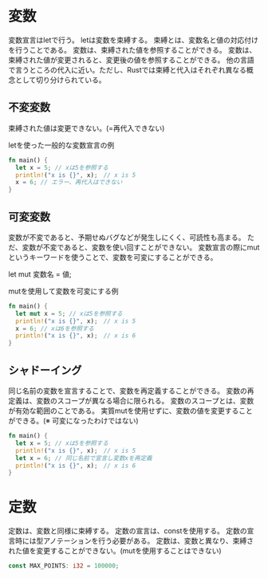 # 変数
変数宣言はletで行う。
letは変数を束縛する。
束縛とは、変数名と値の対応付けを行うことである。
変数は、束縛された値を参照することができる。
変数は、束縛された値が変更されると、変更後の値を参照することができる。
他の言語で言うところの代入に近い。ただし、Rustでは束縛と代入はそれぞれ異なる概念として切り分けられている。

## 不変変数
束縛された値は変更できない。(=再代入できない)

letを使った一般的な変数宣言の例
```rust
fn main() {
  let x = 5; // xは5を参照する
  println!("x is {}", x);　// x is 5
  x = 6; // エラー、再代入はできない
}
```

## 可変変数
変数が不変であると、予期せぬバグなどが発生しにくく、可読性も高まる。
ただ、変数が不変であると、変数を使い回すことができない。
変数宣言の際にmutというキーワードを使うことで、変数を可変にすることができる。

let mut 変数名 = 値;

mutを使用して変数を可変にする例
```rust
fn main() {
  let mut x = 5; // xは5を参照する
  println!("x is {}", x);　// x is 5
  x = 6; // xは6を参照する
  println!("x is {}", x);　// x is 6
}
```

## シャドーイング
同じ名前の変数を宣言することで、変数を再定義することができる。
変数の再定義は、変数のスコープが異なる場合に限られる。
変数のスコープとは、変数が有効な範囲のことである。
実質mutを使用せずに、変数の値を変更することができる。(※ 可変になったわけではない)
```rust
fn main() {
  let x = 5; // xは5を参照する
  println!("x is {}", x);　// x is 5
  let x = 6; // 同じ名前で宣言し変数xを再定義
  println!("x is {}", x);　// x is 6
}
```

# 定数
定数は、変数と同様に束縛する。
定数の宣言は、constを使用する。
定数の宣言時には型アノテーションを行う必要がある。
定数は、変数と異なり、束縛された値を変更することができない。(mutを使用することはできない)
```rust
const MAX_POINTS: i32 = 100000;
```